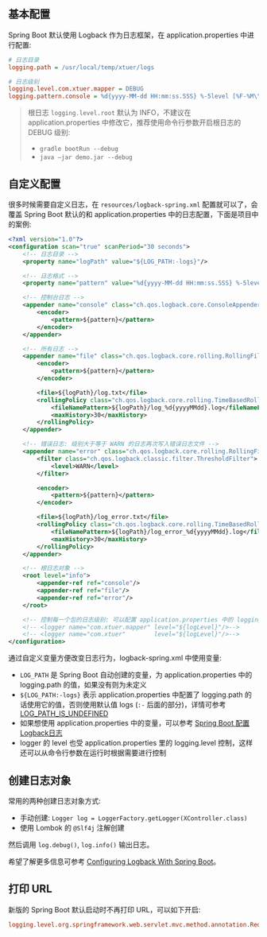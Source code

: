 ## 基本配置

Spring Boot 默认使用 Logback 作为日志框架，在 application.properties 中进行配置:

```ini
# 日志目录
logging.path = /usr/local/temp/xtuer/logs

# 日志级别
logging.level.com.xtuer.mapper = DEBUG
logging.pattern.console = %d{yyyy-MM-dd HH:mm:ss.SSS} %-5level [%F-%M\\(\\):%L] - %msg%n
```

> 根日志 `logging.level.root` 默认为 INFO，不建议在 application.properties 中修改它，推荐使用命令行参数开启根日志的 DEBUG 级别:
>
> * `gradle bootRun --debug`
> * `java –jar demo.jar --debug`

## 自定义配置

很多时候需要自定义日志，在 `resources/logback-spring.xml` 配置就可以了，会覆盖 Spring Boot 默认的和 application.properties 中的日志配置，下面是项目中的案例:

```xml
<?xml version="1.0"?>
<configuration scan="true" scanPeriod="30 seconds">
    <!-- 日志目录 -->
    <property name="logPath" value="${LOG_PATH:-logs}"/>

    <!-- 日志格式 -->
    <property name="pattern" value="%d{yyyy-MM-dd HH:mm:ss.SSS} %-5level [%F-%M\\(\\):%L] - %msg%n"/>

    <!-- 控制台日志 -->
    <appender name="console" class="ch.qos.logback.core.ConsoleAppender">
        <encoder>
            <pattern>${pattern}</pattern>
        </encoder>
    </appender>

    <!-- 所有日志 -->
    <appender name="file" class="ch.qos.logback.core.rolling.RollingFileAppender">
        <encoder>
            <pattern>${pattern}</pattern>
        </encoder>

        <file>${logPath}/log.txt</file>
        <rollingPolicy class="ch.qos.logback.core.rolling.TimeBasedRollingPolicy">
            <fileNamePattern>${logPath}/log_%d{yyyyMMdd}.log</fileNamePattern>
            <maxHistory>30</maxHistory>
        </rollingPolicy>
    </appender>

    <!-- 错误日志: 级别大于等于 WARN 的日志再次写入错误日志文件 -->
    <appender name="error" class="ch.qos.logback.core.rolling.RollingFileAppender">
        <filter class="ch.qos.logback.classic.filter.ThresholdFilter">
            <level>WARN</level>
        </filter>

        <encoder>
            <pattern>${pattern}</pattern>
        </encoder>

        <file>${logPath}/log_error.txt</file>
        <rollingPolicy class="ch.qos.logback.core.rolling.TimeBasedRollingPolicy">
            <fileNamePattern>${logPath}/log_error_%d{yyyyMMdd}.log</fileNamePattern>
            <maxHistory>30</maxHistory>
        </rollingPolicy>
    </appender>

    <!-- 根日志对象 -->
    <root level="info">
        <appender-ref ref="console"/>
        <appender-ref ref="file"/>
        <appender-ref ref="error"/>
    </root>

    <!-- 控制每一个包的日志级别: 可以配置 application.properties 中的 logging.level.com.xtuer=DEBUG 进行配置 -->
    <!-- <logger name="com.xtuer.mapper" level="${logLevel}"/>-->
    <!-- <logger name="com.xtuer"        level="${logLevel}"/>-->
</configuration>
```

通过自定义变量方便改变日志行为，logback-spring.xml 中使用变量:

* `LOG_PATH` 是 Spring Boot 自动创建的变量，为 application.properties 中的 logging.path 的值，如果没有则为未定义
* `${LOG_PATH:-logs}` 表示 application.properties 中配置了 logging.path 的话使用它的值，否则使用默认值 logs (`:-` 后面的部分)，详情可参考 [LOG_PATH_IS_UNDEFINED](https://stackoverflow.com/questions/25251983/springboot-with-logback-creating-log-path-is-undefined-folder)
* 如果想使用 application.properties 中的变量，可以参考 [Spring Boot 配置 Logback日志](https://www.jianshu.com/p/d2fdaba60327)
* logger 的 level 也受 application.properties 里的 logging.level 控制，这样还可以从命令行参数在运行时根据需要进行控制

## 创建日志对象

常用的两种创建日志对象方式:

* 手动创建: `Logger log = LoggerFactory.getLogger(XController.class)`
* 使用 Lombok 的 `@Slf4j` 注解创建

然后调用 `log.debug()`, `log.info()` 输出日志。

希望了解更多信息可参考 [Configuring Logback With Spring Boot](https://dzone.com/articles/configuring-logback-with-spring-boot)。

## 打印 URL

新版的 Spring Boot 默认启动时不再打印 URL，可以如下开启:

```ini
logging.level.org.springframework.web.servlet.mvc.method.annotation.RequestMappingHandlerMapping = trace
```

